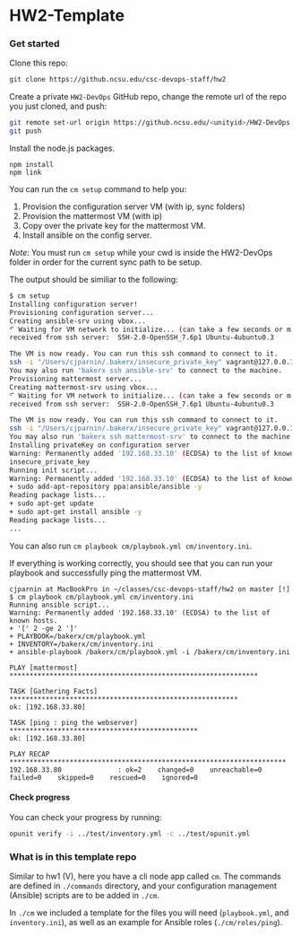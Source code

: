 # HW2-Template

### Get started

Clone this repo:

```bash
git clone https://github.ncsu.edu/csc-devops-staff/hw2
```

Create a private `HW2-DevOps` GitHub repo, change the remote url of the repo you just cloned, and push:

```bash
git remote set-url origin https://github.ncsu.edu/<unityid>/HW2-DevOps
git push
```

Install the node.js packages.

```
npm install
npm link
```

You can run the `cm setup` command to help you:

1. Provision the configuration server VM (with ip, sync folders)
2. Provision the mattermost VM (with ip)
3. Copy over the private key for the mattermost VM.
4. Install ansible on the config server.

*Note*: You must run `cm setup` while your cwd is inside the HW2-DevOps folder in order for the current sync path to be setup.

The output should be similiar to the following:
```bash
$ cm setup
Installing configuration server!
Provisioning configuration server...
Creating ansible-srv using vbox...
⠋ Waiting for VM network to initialize... (can take a few seconds or minutes on slower hosts).
received from ssh server:  SSH-2.0-OpenSSH_7.6p1 Ubuntu-4ubuntu0.3

The VM is now ready. You can run this ssh command to connect to it.
ssh -i "/Users/cjparnin/.bakerx/insecure_private_key" vagrant@127.0.0.1 -p 2004 -o StrictHostKeyChecking=no
You may also run 'bakerx ssh ansible-srv' to connect to the machine.
Provisioning mattermost server...
Creating mattermost-srv using vbox...
⠋ Waiting for VM network to initialize... (can take a few seconds or minutes on slower hosts).
received from ssh server:  SSH-2.0-OpenSSH_7.6p1 Ubuntu-4ubuntu0.3

The VM is now ready. You can run this ssh command to connect to it.
ssh -i "/Users/cjparnin/.bakerx/insecure_private_key" vagrant@127.0.0.1 -p 2005 -o StrictHostKeyChecking=no
You may also run 'bakerx ssh mattermost-srv' to connect to the machine.
Installing privateKey on configuration server
Warning: Permanently added '192.168.33.10' (ECDSA) to the list of known hosts.
insecure_private_key                                                                                                                    100% 1675     2.0MB/s   00:00    
Running init script...
Warning: Permanently added '192.168.33.10' (ECDSA) to the list of known hosts.
+ sudo add-apt-repository ppa:ansible/ansible -y
Reading package lists...
+ sudo apt-get update
+ sudo apt-get install ansible -y
Reading package lists...
...
```

You can also run `cm playbook cm/playbook.yml cm/inventory.ini`.

If everything is working correctly, you should see that you can run your playbook and successfully ping the mattermost VM.
```
cjparnin at MacBookPro in ~/classes/csc-devops-staff/hw2 on master [!]
$ cm playbook cm/playbook.yml cm/inventory.ini 
Running ansible script...
Warning: Permanently added '192.168.33.10' (ECDSA) to the list of known hosts.
+ '[' 2 -ge 2 ']'
+ PLAYBOOK=/bakerx/cm/playbook.yml
+ INVENTORY=/bakerx/cm/inventory.ini
+ ansible-playbook /bakerx/cm/playbook.yml -i /bakerx/cm/inventory.ini

PLAY [mattermost] **************************************************************

TASK [Gathering Facts] *********************************************************
ok: [192.168.33.80]

TASK [ping : ping the webserver] ***********************************************
ok: [192.168.33.80]

PLAY RECAP *********************************************************************
192.168.33.80              : ok=2    changed=0    unreachable=0    failed=0    skipped=0    rescued=0    ignored=0   
```

#### Check progress

You can check your progress by running:
```bash
opunit verify -i ../test/inventory.yml -c ../test/opunit.yml
```

### What is in this template repo

Similar to hw1 (V), here you have a cli node app called `cm`. The commands are defined in `./commands` directory, and your configuration management (Ansible) scripts are to be added in `./cm`. 

In `./cm` we included a template for the files you will need (`playbook.yml`, and `inventory.ini`), as well as an example for Ansible roles (`./cm/roles/ping`). 
